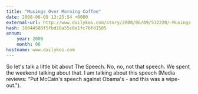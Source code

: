```yaml
---
title: "Musings Over Morning Coffee"
date: 2008-06-09 13:25:54 +0000
external-url: http://www.dailykos.com/story/2008/06/09/532220/-Musings-Over-Morning-Coffee
hash: 38044588f5fbd18a55c8e1fc76fd1505
annum:
    year: 2008
    month: 06
hostname: www.dailykos.com
---
```


So let's talk a little bit about The Speech. No, no, not that speech. We spent the weekend talking about that. I am talking about this speech (Media reviews: "Put McCain's speech against Obama's - and this was a wipe-out.").
